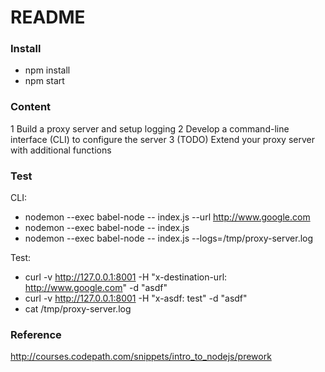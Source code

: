 # README

### Install
- npm install 
- npm start

### Content
1 Build a proxy server and setup logging
2 Develop a command-line interface (CLI) to configure the server
3 (TODO) Extend your proxy server with additional functions 

### Test
CLI:
* nodemon --exec babel-node -- index.js --url http://www.google.com
* nodemon --exec babel-node -- index.js
* nodemon --exec babel-node -- index.js --logs=/tmp/proxy-server.log
 
Test:
* curl -v http://127.0.0.1:8001 -H "x-destination-url: http://www.google.com" -d "asdf"
* curl -v http://127.0.0.1:8001 -H "x-asdf: test" -d "asdf"
* cat /tmp/proxy-server.log

### Reference 
http://courses.codepath.com/snippets/intro_to_nodejs/prework

